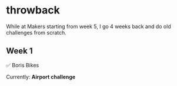 # throwback
While at Makers starting from week 5, I go 4 weeks back and do old challenges from scratch. 

## Week 1

✅ Boris Bikes

Currently: **Airport challenge**
